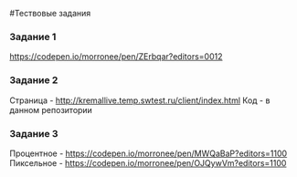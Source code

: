 #Тествовые задания

### Задание 1
https://codepen.io/morronee/pen/ZErbqar?editors=0012

### Задание 2
Страница - http://kremallive.temp.swtest.ru/client/index.html
Код - в данном репозитории

### Задание 3
Процентное - https://codepen.io/morronee/pen/MWQaBaP?editors=1100
Пиксельное - https://codepen.io/morronee/pen/OJQywVm?editors=1100
